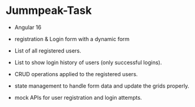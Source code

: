 # Jummpeak-Task 

- Angular 16

- registration & Login form with a dynamic form

- List of all registered users.
  
- List to show login history of users (only successful logins).

- CRUD operations applied to the registered users.

- state management to handle form data and update the grids properly.

- mock APIs for user registration and login attempts.
